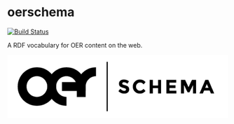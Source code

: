 # oerschema
[![Build Status](https://travis-ci.org/open-curriculum/oerschema.svg?branch=master)](https://travis-ci.org/open-curriculum/oerschema)

A RDF vocabulary for OER content on the web.

![OER Schema](https://raw.githubusercontent.com/open-curriculum/oerschema-logo/master/png/oerschema-logo-horizontal-300w@2x.png)
